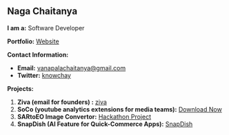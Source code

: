 ## Naga Chaitanya

**I am a:** Software Developer

**Portfolio:** [Website](https://chay2203.vercel.app/)

**Contact Information:**
- **Email:** vanapalachaitanya@gmail.com
- **Twitter:** [knowchay](https://x.com/knowchay)

**Projects:**
1. **Ziva (email for founders) :** [ziva](https://myziva.vercel.app/)
2. **SoCo (youtube analytics extensions for media teams):** [Download Now](https://github.com/Chay2203/SoCo)
3. **SARtoEO Image Convertor:** [Hackathon Project](https://github.com/Chay2203/SARtoEO)
4. **SnapDish (AI Feature for Quick-Commerce Apps):** [SnapDish](https://github.com/Chay2203/SnapDish)


